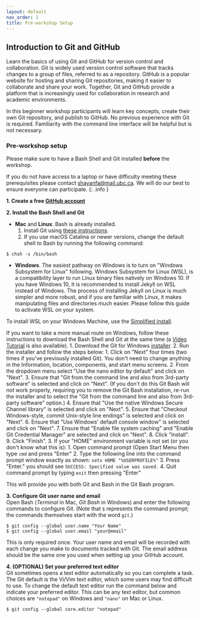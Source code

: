 ```yaml
---
layout: default
nav_order: 1
title: Pre-workshop Setup
---
```


## Introduction to Git and GitHub
Learn the basics of using Git and GitHub for version control and collaboration.  Git is widely used version control software that tracks changes to a group of files, referred to as a repository.  GitHub is a popular website for hosting and sharing Git repositories, making it easier to collaborate and share your work.  Together, Git and GitHub provide a platform that is increasingly used for collaboration in research and academic environments.  

In this beginner workshop participants will learn key concepts, create their own Git repository, and publish to GitHub.  No previous experience with Git is required.  Familiarity with the command line interface will be helpful but is not necessary.

### Pre-workshop setup
Please make sure to have a Bash Shell and Git installed **before** the workshop.

If you do not have access to a laptop or have difficulty meeting these prerequisites please contact shayanfa@mail.ubc.ca.  We will do our best to ensure everyone can participate.
{: .info }

 **1. Create a free [GitHub account](https://github.com)**

 **2. Install the Bash Shell and Git**
- **Mac** and **Linux**. Bash is already installed.
    1. Install Git using [these instructions](https://git-scm.com/book/en/v2/Getting-Started-Installing-Git).
    2. If you use macOS Catalina or newer versions, change the default shell to Bash by running the following command:

~~~
$ chsh -s /bin/bash
~~~

- **Windows**. The easiest pathway on Windows is to turn on "Windows Subsystem for Linux" following. Windows Subsystem for Linux (WSL), is a compatibility layer to run Linux binary files natively on Windows 10. If you have Windows 10, it is recommended to install Jekyll on WSL instead of Windows. The process of installing Jekyll on Linux is much simpler and more robust, and if you are familiar with Linux, it makes manipulating files and directories much easier. Please follow this guide to activate WSL on your system.

To install WSL on your Windows Machine, use the [Simplified install](https://docs.microsoft.com/en-us/windows/wsl/install-win10#simplified-installation-for-windows-insiders).

If you want to take a more manual route on Windows, follow these instructions to download the Bash Shell and Git at the same time (a [Video Tutorial](https://www.youtube.com/watch?v=339AEqk9c-8) is also available).
    1. Download the Git for Windows [installer](https://git-for-windows.github.io).
    2. Run the installer and follow the steps below:
        1. Click on "Next" four times (two times if you've previously installed Git). You don't need to change anything in the Information, location, components, and start menu screens.
        2. From the dropdown menu select "Use the nano editor by default" and click on "Next".
        3. Ensure that "Git from the command line and also from 3rd-party software" is selected and click on "Next". (If you don't do this Git Bash will not work properly, requiring you to remove the Git Bash installation, re-run the installer and to select the "Git from the command line and also from 3rd-party software" option.)
        4. Ensure that "Use the native Windows Secure Channel library" is selected and click on "Next".
        5. Ensure that "Checkout Windows-style, commit Unix-style line endings" is selected and click on "Next".
        6. Ensure that "Use Windows' default console window" is selected and click on "Next".
        7. Ensure that "Enable file system caching" and "Enable Git Credential Manager" are selected and click on "Next".
        8. Click "Install".
        9. Click "Finish".
    3. If your "HOME" environment variable is not set (or you don't know what this is):
        1. Open command prompt (Open Start Menu then type `cmd` and press "Enter"
        2. Type the following line into the command prompt window exactly as shown:
         `setx HOME "%USERPROFILE%"`
        3. Press "Enter." you should see `SUCCESS: Specified value was saved.`
        4. Quit command prompt by typing `exit` then pressing "Enter"

This will provide you with both Git and Bash in the Git Bash program.

 **3. Configure Git user name and email**  
Open Bash (_Terminal_ in Mac, _Git Bash_ in Windows) and enter the following commands to configure Git. (Note that `$` represents the command prompt; the commands themselves start with the word `git`.)

~~~
$ git config --global user.name "Your Name"
$ git config --global user.email "your@email"
~~~

This is only required once. Your user name and email will be recorded with each change you make to documents tracked with Git. The email address should be the same one you used when setting up your GitHub account.

 **4. (OPTIONAL) Set your preferred text editor**  
Git sometimes opens a text editor automatically so you can complete a task. The Git default is the Vi/Vim text editor, which some users may find difficult to use. To change the default text editor run the command below and indicate your preferred editor. This can be any text editor, but common choices are `"notepad"` on Windows and `"nano"` on Mac or Linux.

~~~
$ git config --global core.editor "notepad"
~~~
